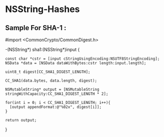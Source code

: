 NSString-Hashes
===============


Sample For SHA-1  : 
-----------------

#import <CommonCrypto/CommonDigest.h>

-(NSString*) sha1:(NSString*)input {

    const char *cstr = [input cStringUsingEncoding:NSUTF8StringEncoding];
    NSData *data = [NSData dataWithBytes:cstr length:input.length];
 
    uint8_t digest[CC_SHA1_DIGEST_LENGTH];
 
    CC_SHA1(data.bytes, data.length, digest);
 
    NSMutableString* output = [NSMutableString stringWithCapacity:CC_SHA1_DIGEST_LENGTH * 2];
 
    for(int i = 0; i < CC_SHA1_DIGEST_LENGTH; i++){
      [output appendFormat:@"%02x", digest[i]];
    }
 
    return output;
 
}
